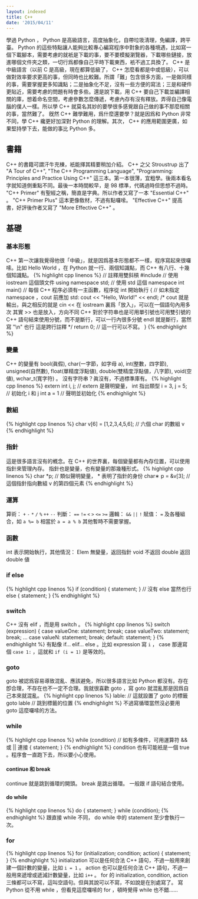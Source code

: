 ```yaml
---
layout: indexed
title: C++
date: '2015/04/11'
---
```

學過 Python ， Python 是高級語言，高度抽象化，自帶垃圾淸理，免編譯，跨平臺。 Python 的這些特點讓人能夠比較專心編寫程序中對象的各種境遇，比如寫一個下載腳本，需要考慮的就衹是下載的事，要不要模擬瀏覽器，下載哪些鏈接，放進哪個文件夾之類，一切行爲都像自己平時下載東西，衹不過工具換了。
C++ 是中級語言（以前 C 是高級，現在都算低級了， C++ 怎麼看都是中或低級），可以做對效率要求更高的事，但同時也比較難。所謂「難」包含很多方面，一是做同樣的事，需要掌握更多知識點；二是抽象化不足，沒有一些方便的寫法；三是和硬件更貼近，需要考慮的問題有時會多些。還是說下載，用 C++ 要自己下載並編譯相關的庫，想着命名空間，考慮參數怎麼傳遞，考慮內存有沒有釋放。弄得自己像電腦的僕人一樣。所以學 C++ 就莫名其妙的要學很多感覺跟自己做的事不那麼相關的事，當然難了。
旣然 C++ 難學難用，爲什麼還要學？就是因爲和 Python 非常不同，學 C++ 纔更好加深對 Python 的理解。其次， C++ 的應用範圍更廣，如果堅持學下去，能做的事比 Python 多。

## 書籍
C++ 的書籍可謂汗牛充棟，衹能擇其精要稍加介紹。
C++ 之父 Stroustrup 出了 "A Tour of C++", "The C++ Programming Language", "Programming: Principles and Practice Using C++" 這三本。第一本很薄，宜粗學。後兩本看名字就知道側重點不同。最後一本時間較早，是 98 標準，代碼過時但思想不過時。
"C++ Primer" 有聖經之稱，簡直是字典。所以作者又寫了一本 "Essential C++" 。
"C++ Primer Plus" 這本更像敎材，不過有點囉嗦。
"Effective C++" 提高書，好評後作者又寫了 "More Effective C++" 。

## 基礎

### 基本形態
C++ 第一次讓我覺得他很「中級」，就是因爲基本形態都不一樣，程序寫起來很囉嗦。比如 Hello World ，在 Python 就一行、兩個知識點，而 C++ 有八行、十幾個知識點。
{% highlight cpp linenos %}
// 註釋用雙斜槓
#include <iostream> // 使用 iostream 這個頭文件
using namespace std; // 使用 std 這個 namespace
int main() // 每個 C++ 程序必須有一主函數，程序從 int 開始執行
{
// 如未指定 namespace ，cout 前應加 std:
	cout << "Hello, World!"
	<< endl;
/* cout 就是輸出，與之相反的就是 cin
<< 在 iostream 裏爲「放入」，可以在一個語句內用多次
其實 >> 也是放入，方向不同
C++ 對於字符串也是可用單引號也可用雙引號的
C++ 語句結束使用分號，而不是斷行，可以一行內很多分號
endl 就是斷行，當然寫 "\n" 也行
這是跨行註釋 */
	return 0; // 這一行可以不寫。
}
{% endhighlight %}

### 變量
C++ 的變量有 bool(眞假), char(一字節，如字母 a), int(整數，四字節), unsigned(自然數), float(單精度浮點値), double(雙精度浮點値，八字節), void(空値), wchar_t(寬字符) 。
沒有字符串？眞沒有，不過標準庫有。
{% highlight cpp linenos %}
extern int i, j; // extern 是聲明變量， int 指出類型
i = 3, j = 5; // 初始化 i 和 j
int a = 1 // 聲明並初始化
{% endhighlight %}

### 數組
{% highlight cpp linenos %}
char v[6] = [1,2,3,4,5,6]; // 六個 char 的數組 v
{% endhighlight %}

### 指針
這是很多語言沒有的槪念。在 C++ 的世界裏，每個變量都有內存位置，可以使用指針來管理內存。
指針也是變量，也有變量的那幾種形式。
{% highlight cpp linenos %}
char *p; // 類似聲明變量， * 表明了指針的身份
char∗ p = &v[3]; // 這個指針指向數組 v 的第四個元素
{% endhighlight %}

### 運算
算術： `+` `-` `*` `/` `%` `++` `--`
判斷： `==` `!=` `<` `>` `<=` `>=`
邏輯： `&&` `||` `!`
賦值： `=` 及各種組合，如 `a %= b` 相當於 `a = a % b`
其他暫時不需要掌握。

### 函數
int 表示開始執行，其他情況：
Elem 無變量，返回指針
void 不返回
double 返回 double 値

### if else
{% highlight cpp linenos %}
if (condition)
{
	statement;
}
// 沒有 else 當然也行
else
{
	statement;
}
{% endhighlight %}

### switch
C++ 沒有 elif ，而是用 switch 。
{% highlight cpp linenos %}
switch (expression)
{
	case valueOne: statement;
		break;
	case valueTwo: statement;
		break;
	...
	case valueN: statement;
		break;
	default: statement;
}
{% endhighlight %}
有點像 if... elif... else 。比如 expression 寫 `i` ， case 那邊寫個 `case 1:` ，這就和 `if (i = 1)` 是等效的。

### goto
goto 被認爲容易導致混亂、應該避免，所以很多語言比如 Python 都沒有。存在卽合理，不存在也不一定不合理。我就很喜歡 goto ，寫 goto 就混亂那是因爲自己本來就混亂。
{% highlight cpp linenos %}
lable: // 這就設置了 goto 的標籤
goto lable // 跳到標籤的位置
{% endhighlight %}
不過寫循環當然沒必要用 goto 這麼囉嗦的方法。

### while
{% highlight cpp linenos %}
while (condition) // 如有多條件，可用運算符 && 或 || 連接
{
	statement;
}
{% endhighlight %}
condition 也有可能衹是一個 true 。程序會一直跑下去，所以要小心使用。

#### continue 和 break
continue 就是跳到循環的開頭。
break 是跳出循環。
一般跟 if 語句結合使用。

#### do while
{% highlight cpp linenos %}
do
{
	statement;
}
while (condition);
{% endhighlight %}
跟直接 while 不同， do while 中的 statement 至少會執行一次。

### for
{% highlight cpp linenos %}
for (initialization; condition; action)
{
	statement;
}
{% endhighlight %}
initialization 可以是任何合法 C++ 語句，不過一般用來創建一個計數的變量，比如 `i = 1` 。
action 也可以是任何合法 C++ 語句，不過一般用來遞增或遞減計數變量，比如 `i++` 。
for 的 initialization, condition, action 三條都可以不寫，這叫空語句。但與其說可以不寫，不如說是在別處寫了。
寫 Python 從不用 while ，但看見這麼囉嗦的 for ，頓時覺得 while 也不錯……